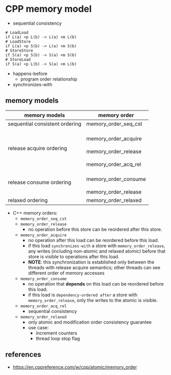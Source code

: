 # CPP memory model

* sequential consistency

```
# LoadLoad
if L(a) <p L(b) -> L(a) <m L(b)
# LoadStore
if L(a) <p S(b) -> L(a) <m S(b)
# StoreStore
if S(a) <p S(b) -> S(a) <m S(b)
# StoreLoad
if S(a) <p L(b) -> S(a) <m L(b)
```

* happens-before
    * program order relationship
* synchronizes-with

## memory models

|memory models|memory order|
|-|-|
|sequential consistent ordering|memory_order_seq_cst|
|release acquire ordering|<br>memory_order_acquire</br><br>memory_order_release</br><br>memory_order_acq_rel</br>|
|release consume ordering|<br>memory_order_consume</br><br>memory_order_release</br>|
|relaxed ordering|memory_order_relaxed|

* C++ memory orders:
    * `memory_order_seq_cst`
    * `memory_order_release`
        * no operation before this store can be reordered after this store.
    * `memory_order_acquire`
        * no operation after this load can be reordered before this load.
        * if this load `synchronizes-with` a store with `memory_order_release`, any writes (including non-atomic and relaxed atomic) before that store is visible to operations after this load.
        * **NOTE**: this synchronization is established only between the threads with release acquire semantics; other threads can see different order of memory accesses
    * `memory_order_consume`
        * no operation that **depends** on this load can be reordered before this load.
        * if this load is `dependency-ordered after` a store with `memory_order_release`, only the writes to the atomic is visible.
    * `memory_order_acq_rel`
        * sequential consistency
    * `memory_order_relaxed`
        * only atomic and modification order consistency guarantee
        * use case:
            * increment counters
            * thread loop stop flag

## references
* https://en.cppreference.com/w/cpp/atomic/memory_order

